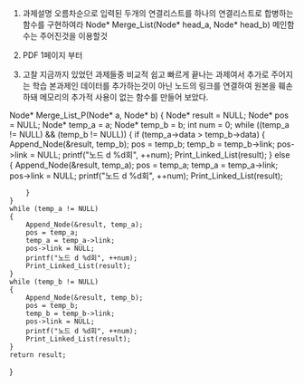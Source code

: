 
1. 과제설명
오름차순으로 입력된 두개의 연결리스트를 하나의 연결리스트로 합병하는 함수를 구현하여라
Node* Merge_List(Node* head_a, Node* head_b)
메인함수는 주어진것을 이용할것

2. PDF 1페이지 부터

3. 고찰
지금까지 있었던 과제들중 비교적 쉽고 빠르게 끝나는 과제여서 추가로 주어지는 학습
본과제인 데이터를 추가하는것이 아닌 노드의 링크를 연결하여 원본을 훼손하돼 메모리의 추가적 사용이 없는 함수를 만들어 보았다.

Node* Merge_List_P(Node* a, Node* b)
{
	Node* result = NULL;
	Node* pos = NULL;
	Node* temp_a = a;
	Node* temp_b = b;
	int num = 0;
	while ((temp_a != NULL) && (temp_b != NULL))
	{
		if (temp_a->data > temp_b->data)
		{
			Append_Node(&result, temp_b);
			pos = temp_b;
			temp_b = temp_b->link;
			pos->link = NULL;
			printf("노드 d %d회", ++num);
			Print_Linked_List(result);
		}
		else
		{
			Append_Node(&result, temp_a);
			pos = temp_a;
			temp_a = temp_a->link;
			pos->link = NULL;
			printf("노드 d %d회", ++num);
			Print_Linked_List(result);

		}
	}
	while (temp_a != NULL)
	{
		Append_Node(&result, temp_a);
		pos = temp_a;
		temp_a = temp_a->link;
		pos->link = NULL;
		printf("노드 d %d회", ++num);
		Print_Linked_List(result);
	}
	while (temp_b != NULL)
	{
		Append_Node(&result, temp_b);
		pos = temp_b;
		temp_b = temp_b->link;
		pos->link = NULL;
		printf("노드 d %d회", ++num);
		Print_Linked_List(result);
	}
	return result;
}
